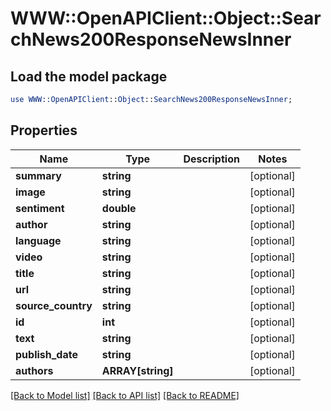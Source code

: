 # WWW::OpenAPIClient::Object::SearchNews200ResponseNewsInner

## Load the model package
```perl
use WWW::OpenAPIClient::Object::SearchNews200ResponseNewsInner;
```

## Properties
Name | Type | Description | Notes
------------ | ------------- | ------------- | -------------
**summary** | **string** |  | [optional] 
**image** | **string** |  | [optional] 
**sentiment** | **double** |  | [optional] 
**author** | **string** |  | [optional] 
**language** | **string** |  | [optional] 
**video** | **string** |  | [optional] 
**title** | **string** |  | [optional] 
**url** | **string** |  | [optional] 
**source_country** | **string** |  | [optional] 
**id** | **int** |  | [optional] 
**text** | **string** |  | [optional] 
**publish_date** | **string** |  | [optional] 
**authors** | **ARRAY[string]** |  | [optional] 

[[Back to Model list]](../README.md#documentation-for-models) [[Back to API list]](../README.md#documentation-for-api-endpoints) [[Back to README]](../README.md)


